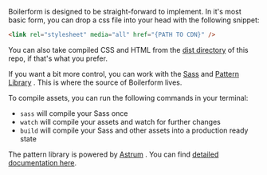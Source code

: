 Boilerform is designed to be straight-forward to implement. In it's most basic form, you can drop a css file into your head with the following snippet:

```html
<link rel="stylesheet" media="all" href="{PATH TO CDN}" />
```

You can also take compiled CSS and HTML from the [dist directory](https://github.com/hankchizljaw/boilerform/tree/master/dist/) of this repo, if that's what you prefer.

If you want a bit more control, you can work with the [Sass](https://github.com/hankchizljaw/boilerform/tree/master/assets/scss) and [Pattern Library](https://github.com/hankchizljaw/boilerform/tree/master/pattern-library) . This is where the source of Boilerform lives.

To compile assets, you can run the following commands in your terminal:

- `sass` will compile your Sass once
- `watch` will compile your assets and watch for further changes
- `build` will compile your Sass and other assets into a production ready state

The pattern library is powered by [Astrum](http://astrum.nodividestudio.com/) . You can find [detailed documentation here](https://github.com/NoDivide/Astrum).